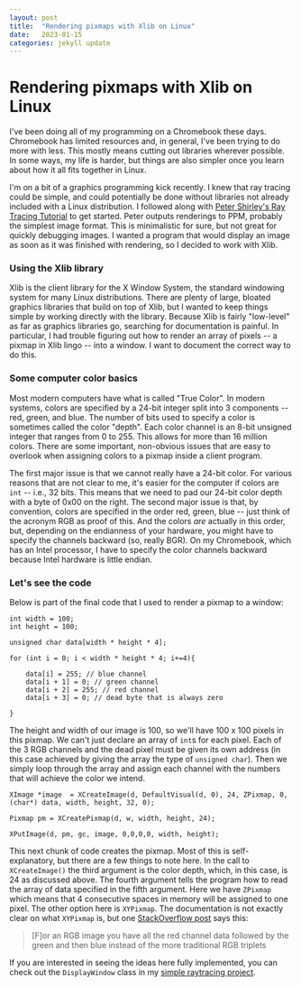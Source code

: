 ```yaml
---
layout: post
title:  "Rendering pixmaps with Xlib on Linux"
date:   2023-01-15
categories: jekyll update
---
```


# Rendering pixmaps with Xlib on Linux  

I've been doing all of my programming on a Chromebook these days. Chromebook has limited resources and, in general, I've been trying to do more with less. This mostly means cutting out libraries wherever possible. In some ways, my life is harder, but things are also simpler once you learn about how it all fits together in Linux.

I'm on a bit of a graphics programming kick recently. I knew that ray tracing could be simple, and could potentially be done without libraries not already included with a Linux distribution. I followed along with [Peter Shirley's Ray Tracing Tutorial](https://raytracing.github.io/books/RayTracingInOneWeekend.html) to get started. Peter outputs renderings to PPM, probably the simplest image format. This is minimalistic for sure, but not great for quickly debugging images. I wanted a program that would display an image as soon as it was finished with rendering, so I decided to work with Xlib.

### Using the Xlib library  

Xlib is the client library for the X Window System, the standard windowing system for many Linux distributions. There are plenty of large, bloated graphics libraries that build on top of Xlib, but I wanted to keep things simple by working directly with the library. Because Xlib is fairly "low-level" as far as graphics libraries go, searching for documentation is painful. In particular, I had trouble figuring out how to render an array of pixels -- a pixmap in Xlib lingo -- into a window. I want to document the correct way to do this.

### Some computer color basics  

Most modern computers have what is called "True Color". In modern systems, colors are specified by a 24-bit integer split into 3 components -- red, green, and blue. The number of bits used to specify a color is sometimes called the color "depth". Each color channel is an 8-bit unsigned integer that ranges from 0 to 255. This allows for more than 16 million colors. There are some important, non-obvious issues that are easy to overlook when assigning colors to a pixmap inside a client program.

The first major issue is that we cannot really have a 24-bit color. For various reasons that are not clear to me, it's easier for the computer if colors are `int` -- i.e., 32 bits. This means that we need to pad our 24-bit color depth with a byte of 0x00 on the right. The second major issue is that, by convention, colors are specified in the order red, green, blue -- just think of the acronym RGB as proof of this. And the colors *are* actually in this order, but, depending on the endianness of your hardware, you might have to specify the channels backward (so, really BGR). On my Chromebook, which has an Intel processor, I have to specify the color channels backward because Intel hardware is little endian.

### Let's see the code  

Below is part of the final code that I used to render a pixmap to a window:

```
int width = 100;
int height = 100;

unsigned char data[width * height * 4];

for (int i = 0; i < width * height * 4; i+=4){

    data[i] = 255; // blue channel
    data[i + 1] = 0; // green channel
    data[i + 2] = 255; // red channel
    data[i + 3] = 0; // dead byte that is always zero

}
```

The height and width of our image is 100, so we'll have 100 x 100 pixels in this pixmap. We can't just declare an array of `int`s for each pixel. Each of the 3 RGB channels and the dead pixel must be given its own address (in this case achieved by giving the array the type of `unsigned char`). Then we simply loop through the array and assign each channel with the numbers that will achieve the color we intend.

```
XImage *image  = XCreateImage(d, DefaultVisual(d, 0), 24, ZPixmap, 0, (char*) data, width, height, 32, 0);

Pixmap pm = XCreatePixmap(d, w, width, height, 24);

XPutImage(d, pm, gc, image, 0,0,0,0, width, height);
```

This next chunk of code creates the pixmap. Most of this is self-explanatory, but there are a few things to note here. In the call to `XCreateImage()` the third argument is the color depth, which, in this case, is 24 as discussed above. The fourth argument tells the program how to read the array of data specified in the fifth argument. Here we have `ZPixmap` which means that 4 consecutive spaces in memory will be assigned to one pixel. The other option here is `XYPixmap`. The documentation is not exactly clear on what `XYPixmap` is, but one [StackOverflow post](https://stackoverflow.com/questions/28323960/what-is-the-difference-between-xypixmap-zpixmap-ximage-xshmimage-and-bitmap-i) says this:

>\[F\]or an RGB image you have all the red channel data followed by the green and then blue instead of the more traditional RGB triplets

If you are interested in seeing the ideas here fully implemented, you can check out the `DisplayWindow` class in my [simple raytracing project](https://github.com/andrewlubrino/raytracer).